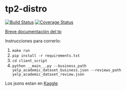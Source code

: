 # tp2-distro
[![Build Status](https://travis-ci.com/urielkelman/tp3-sistemas-distribuidos.svg?branch=master)](https://travis-ci.com/urielkelman/tp3-sistemas-distribuidos)
[![Coverage Status](https://coveralls.io/repos/github/urielkelman/tp3-sistemas-distribuidos/badge.svg?branch=master&service=github)](https://coveralls.io/github/urielkelman/tp3-sistemas-distribuidos?branch=master)

[Breve documentación del tp](Documentacion.pdf)

Instrucciones para correrlo:

1. `make run`
2. `pip install -r requirements.txt`
3. `cd client_script`
4. `python __main__.py --business_path yelp_academic_dataset_business.json --reviews_path yelp_academic_dataset_review.json`

Los jsons estan en [Kaggle](https://www.kaggle.com/yelp-dataset/yelp-dataset)